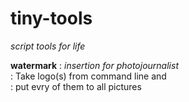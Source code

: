 # tiny-tools
_script tools for life_  

__watermark__ : *insertion for photojournalist*  
              : Take logo(s) from command line and  
              : put evry of them to all pictures  
